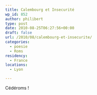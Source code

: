 ```yaml
---
title: Calembourg et Insecurité
wp_id: 852
author: philibert
type: post
date: 2010-08-25T06:27:56+00:00
draft: false
url: /2010/08/calembourg-et-insecurite/
categories:
  - poesie
  - Roms
residency:
  - France
locations:
  - Lyon

---
```

Cédéroms !